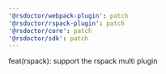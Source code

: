 ```yaml
---
'@rsdoctor/webpack-plugin': patch
'@rsdoctor/rspack-plugin': patch
'@rsdoctor/core': patch
'@rsdoctor/sdk': patch
---
```


feat(rspack): support the rspack multi plugin
